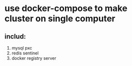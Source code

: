 # use docker-compose to make cluster on single computer
## includ:
1. mysql pxc
2. redis sentinel
3. docker registry server
